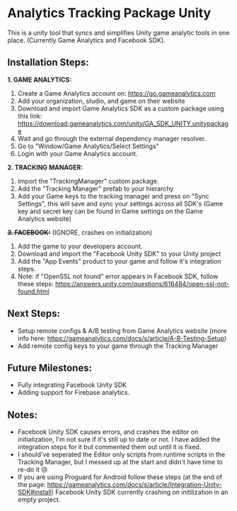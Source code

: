 # Analytics Tracking Package Unity
This is a unity tool that syncs and simplifies Unity game analytic tools in one place. (Currently Game Analytics and Facebook SDK).

## Installation Steps:

**1. GAME ANALYTICS:**
1. Create a Game Analytics account on: https://go.gameanalytics.com
2. Add your organization, studio, and game on their website
1. Download and import Game Analytics SDK as a custom package using this link: https://download.gameanalytics.com/unity/GA_SDK_UNITY.unitypackage
1. Wait and go through the external dependency manager resolver.
1. Go to "Window/Game Analytics/Select Settings"
1. Login with your Game Analytics account.

**2. TRACKING MANAGER:**
1. Import the "TrackingManager" custom package.
2. Add the "Tracking Manager" prefab to your hierarchy
3. Add your Game keys to the tracking manager and press on "Sync Settings", this will save and sync your settings across all SDK's (Game key and secret key can be found in Game settings on the Game Analytics website)

~~**3. FACEBOOK:**~~ (IGNORE, crashes on initialization)
1. Add the game to your developers account.
2. Download and import the "Facebook Unity SDK" to your Unity project
3. Add the "App Events" product to your game and follow it's integration steps.
4. Note: if "OpenSSL not found" error appears in Facebook SDK, follow these steps: https://answers.unity.com/questions/616484/open-ssl-not-found.html

## Next Steps:
* Setup remote configs & A/B testing from Game Analytics website (more info here: https://gameanalytics.com/docs/s/article/A-B-Testing-Setup)
* Add remote config keys to your game through the Tracking Manager

## Future Milestones:
* Fully integrating Facebook Unity SDK
* Adding support for Firebase analytics.

## Notes:
* Facebook Unity SDK causes errors, and crashes the editor on initialization, I'm not sure if it's still up to date or not. I have added the integration steps for it but commented them out until it is fixed.
* I should've seperated the Editor only scripts from runtime scripts in the Tracking Manager, but I messed up at the start and didn't have time to re-do it 😢
* If you are using Proguard for Android follow these steps (at the end of the page: https://gameanalytics.com/docs/s/article/Integration-Unity-SDK#install)
Facebook Unity SDK currently crashing on initilization in an empty project.
